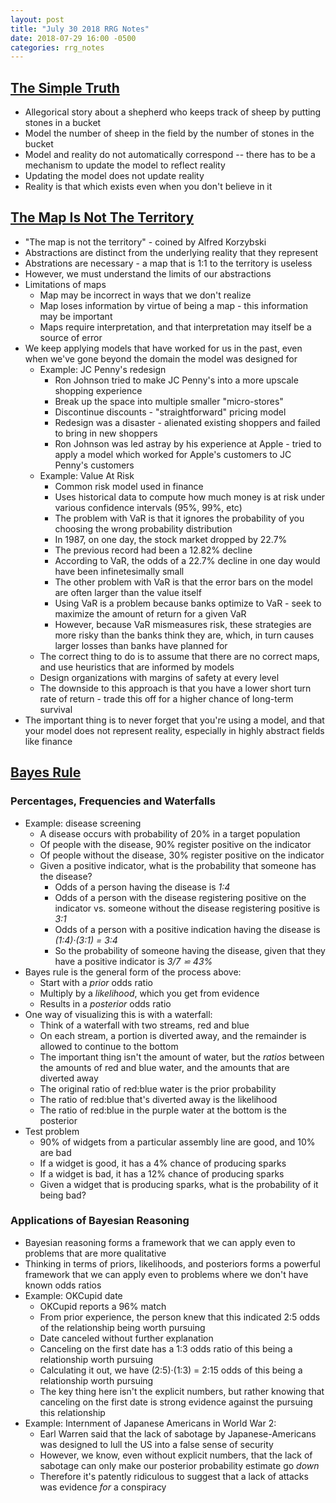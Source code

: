 ```yaml
---
layout: post
title: "July 30 2018 RRG Notes"
date: 2018-07-29 16:00 -0500
categories: rrg_notes
---
```


## [The Simple Truth](http://yudkowsky.net/rational/the-simple-truth/)

* Allegorical story about a shepherd who keeps track of sheep by putting stones in a bucket
* Model the number of sheep in the field by the number of stones in the bucket
* Model and reality do not automatically correspond -- there has to be a mechanism to update the model to reflect reality
* Updating the model does not update reality
* Reality is that which exists even when you don't believe in it

## [The Map Is Not The Territory](https://fs.blog/2015/11/map-and-territory/)

* "The map is not the territory" - coined by Alfred Korzybski
* Abstractions are distinct from the underlying reality that they represent
* Abstrations are necessary - a map that is 1:1 to the territory is useless
* However, we must understand the limits of our abstractions
* Limitations of maps
    * Map may be incorrect in ways that we don't realize
    * Map loses information by virtue of being a map - this information may be important
    * Maps require interpretation, and that interpretation may itself be a source of error
* We keep applying models that have worked for us in the past, even when we've gone beyond the domain the model was designed for
    * Example: JC Penny's redesign
        * Ron Johnson tried to make JC Penny's into a more upscale shopping experience
        * Break up the space into multiple smaller "micro-stores"
        * Discontinue discounts - "straightforward" pricing model
        * Redesign was a disaster - alienated existing shoppers and failed to bring in new shoppers
        * Ron Johnson was led astray by his experience at Apple - tried to apply a model which worked for Apple's customers to JC Penny's customers
    * Example: Value At Risk
        * Common risk model used in finance
        * Uses historical data to compute how much money is at risk under various confidence intervals (95%, 99%, etc)
        * The problem with VaR is that it ignores the probability of you choosing the wrong probability distribution
        * In 1987, on one day, the stock market dropped by 22.7%
        * The previous record had been a 12.82% decline
        * According to VaR, the odds of a 22.7% decline in one day would have been infinetesimally small
        * The other problem with VaR is that the error bars on the model are often larger than the value itself
        * Using VaR is a problem because banks optimize to VaR - seek to maximize the amount of return for a given VaR
        * However, because VaR mismeasures risk, these strategies are more risky than the banks think they are, which, in turn causes larger losses than banks have planned for
    * The correct thing to do is to assume that there are no correct maps, and use heuristics that are informed by models
    * Design organizations with margins of safety at every level
    * The downside to this approach is that you have a lower short turn rate of return - trade this off for a higher chance of long-term survival
* The important thing is to never forget that you're using a model, and that your model does not represent reality, especially in highly abstract fields like finance

## [Bayes Rule](https://arbital.com/p/bayes_rule/?l=693)

### Percentages, Frequencies and Waterfalls

* Example: disease screening
    * A disease occurs with probability of 20% in a target population
    * Of people with the disease, 90% register positive on the indicator
    * Of people without the disease, 30% register positive on the indicator
    * Given a positive indicator, what is the probability that someone has the disease?
        * Odds of a person having the disease is _1:4_
        * Odds of a person with the disease registering positive on the indicator vs. someone without the disease registering positive is _3:1_
        * Odds of a person with a positive indication having the disease is _(1:4)·(3:1) = 3:4_
        * So the probability of someone having the disease, given that they have a positive indicator is _3/7 ⋍ 43%_
* Bayes rule is the general form of the process above:
    * Start with a _prior_ odds ratio
    * Multiply by a _likelihood_, which you get from evidence
    * Results in a _posterior_ odds ratio
* One way of visualizing this is with a waterfall:
    * Think of a waterfall with two streams, red and blue
    * On each stream, a portion is diverted away, and the remainder is allowed to continue to the bottom
    * The important thing isn't the amount of water, but the _ratios_ between the amounts of red and blue water, and the amounts that are diverted away
    * The original ratio of red:blue water is the prior probability
    * The ratio of red:blue that's diverted away is the likelihood
    * The ratio of red:blue in the purple water at the bottom is the posterior
* Test problem
    * 90% of widgets from a particular assembly line are good, and 10% are bad
    * If a widget is good, it has a 4% chance of producing sparks
    * If a widget is bad, it has a 12% chance of producing sparks
    * Given a widget that is producing sparks, what is the probability of it being bad?

### Applications of Bayesian Reasoning

* Bayesian reasoning forms a framework that we can apply even to problems that are more qualitative
* Thinking in terms of priors, likelihoods, and posteriors forms a powerful framework that we can apply even to problems where we don't have known odds ratios
* Example: OKCupid date
    * OKCupid reports a 96% match
    * From prior experience, the person knew that this indicated 2:5 odds of the relationship being worth pursuing
    * Date canceled without further explanation
    * Canceling on the first date has a 1:3 odds ratio of this being a relationship worth pursuing
    * Calculating it out, we have (2:5)·(1:3) = 2:15 odds of this being a relationship worth pursuing
    * The key thing here isn't the explicit numbers, but rather knowing that canceling on the first date is strong evidence against the pursuing this relationship
* Example: Internment of Japanese Americans in World War 2:
    * Earl Warren said that the lack of sabotage by Japanese-Americans was designed to lull the US into a false sense of security
    * However, we know, even without explicit numbers, that the lack of sabotage can only make our posterior probability estimate go _down_
    * Therefore it's patently ridiculous to suggest that a lack of attacks was evidence _for_ a conspiracy 
